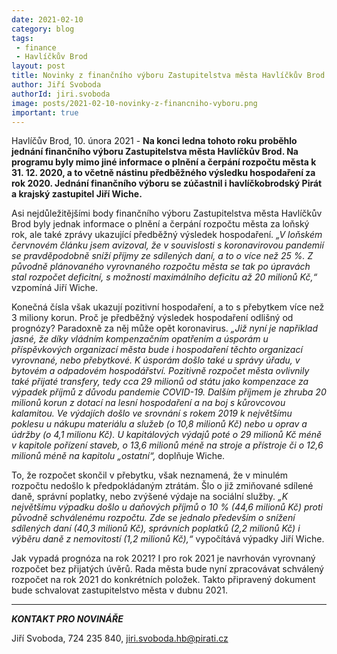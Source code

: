 ```yaml
---
date: 2021-02-10
category: blog
tags:
 - finance
 - Havlíčkův Brod
layout: post
title: Novinky z finančního výboru Zastupitelstva města Havlíčkův Brod
author: Jiří Svoboda
authorId: jiri.svoboda
image: posts/2021-02-10-novinky-z-financniho-vyboru.png
important: true
---
```


Havlíčův Brod, 10. února 2021 - **Na konci ledna tohoto roku proběhlo jednání finančního výboru Zastupitelstva města Havlíčkův Brod. Na programu byly mimo jiné informace o plnění a čerpání rozpočtu města k 31. 12. 2020, a to včetně nástinu předběžného výsledku hospodaření za rok 2020. Jednání finančního výboru se zúčastnil i havlíčkobrodský Pirát a krajský zastupitel Jiří Wiche.**

Asi nejdůležitějšími body finančního výboru Zastupitelstva města Havlíčkův Brod byly jednak informace o plnění a čerpání rozpočtu města za loňský rok, ale také zprávy ukazující předběžný výsledek hospodaření. *„V loňském červnovém článku jsem avizoval, že v souvislosti s koronavirovou pandemií se pravděpodobně sníží příjmy ze sdílených daní, a to o více než 25 %. Z původně plánovaného vyrovnaného rozpočtu města se tak po úpravách stal rozpočet deficitní, s možností maximálního deficitu až 20 milionů Kč,“* vzpomíná Jiří Wiche.

Konečná čísla však ukazují pozitivní hospodaření, a to s přebytkem více než 3 miliony korun. Proč je předběžný výsledek hospodaření odlišný od prognózy? Paradoxně za něj může opět koronavirus. *„Již nyní je například jasné, že díky vládním kompenzačním opatřením a úsporám u příspěvkových organizací města bude i hospodaření těchto organizací vyrovnané, nebo přebytkové. K úsporám došlo také u správy úřadu, v bytovém a odpadovém hospodářství. Pozitivně rozpočet města ovlivnily také přijaté transfery, tedy cca 29 milionů od státu jako kompenzace za výpadek příjmů z důvodu pandemie COVID-19. Dalším příjmem je zhruba 20 milionů korun z dotací na lesní hospodaření a na boj s kůrovcovou kalamitou. Ve výdajích došlo ve srovnání s rokem 2019 k největšímu poklesu u nákupu materiálu a služeb (o 10,8 milionů Kč) nebo u oprav a údržby (o 4,1 milionu Kč). U kapitálových výdajů poté o 29 milionů Kč méně v kapitole pořízení staveb, o 13,6 milionů méně na stroje a přístroje či o 12,6 milionů méně na kapitolu „ostatní“,* doplňuje Wiche.

To, že rozpočet skončil v přebytku, však neznamená, že v minulém rozpočtu nedošlo k předpokládaným ztrátám. Šlo o již zmiňované sdílené daně, správní poplatky, nebo zvýšené výdaje na sociální služby. *„K největšímu výpadku došlo u daňových příjmů  o 10 % (44,6 milionů Kč) proti původně schválenému rozpočtu. Zde se jednalo především o snížení sdílených daní (40,3 milionů Kč), správních poplatků (2,2 milionů Kč) i výběru daně z nemovitostí (1,2 milionů Kč),“* vypočítává výpadky Jiří Wiche.

Jak vypadá prognóza na rok 2021? I pro rok 2021 je navrhován vyrovnaný rozpočet bez přijatých úvěrů. Rada města bude nyní zpracovávat schválený rozpočet na rok 2021 do konkrétních položek. Takto připravený dokument bude schvalovat zastupitelstvo města v dubnu 2021.


---

***KONTAKT PRO NOVINÁŘE*** 

Jiří Svoboda, 724 235 840, <jiri.svoboda.hb@pirati.cz>
